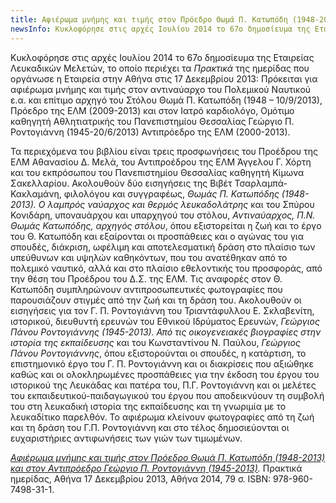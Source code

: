 ```yaml
---
title: Αφιέρωμα μνήμης και τιμής στον Πρόεδρο Θωμά Π. Κατωπόδη (1948-2013) και στον Αντιπρόεδρο Γεώργιο Π. Ροντογιάννη (1945-2013)
newsInfo: Κυκλοφόρησε στις αρχές Ιουλίου 2014 το 67ο δημοσίευμα της Εταιρείας Λευκαδικών Μελετών, το οποίο περιέχει τα Πρακτικά της ημερίδας που οργάνωσε η Εταιρεία στην Αθήνα στις 17 Δεκεμβρίου 2013: Πρόκειται για αφιέρωμα μνήμης και τιμής στον αντιναύαρχο του Πολεμικού Ναυτικού ε.α. και επίτιμο αρχηγό του Στόλου Θωμά Π. Κατωπόδη (1948 – 10/9/2013), Πρόεδρο της ΕΛΜ (2009-2013) και στον Ιατρό καρδιολόγο, Ομότιμο καθηγητή Αθλητιατρικής του Πανεπιστημίου Θεσσαλίας Γεώργιο Π. Ροντογιάννη (1945-20/6/2013) Αντιπρόεδρο της ΕΛΜ (2000-2013).
---
```


Κυκλοφόρησε στις αρχές Ιουλίου 2014 το 67ο δημοσίευμα της Εταιρείας Λευκαδικών Μελετών, το οποίο περιέχει τα *Πρακτικά* της ημερίδας που οργάνωσε η Εταιρεία στην Αθήνα στις 17 Δεκεμβρίου 2013: Πρόκειται για αφιέρωμα μνήμης και τιμής στον αντιναύαρχο του Πολεμικού Ναυτικού ε.α. και επίτιμο αρχηγό του Στόλου Θωμά Π. Κατωπόδη \(1948 – 10/9/2013\), Πρόεδρο της ΕΛΜ \(2009-2013\) και στον Ιατρό καρδιολόγο, Ομότιμο καθηγητή Αθλητιατρικής του Πανεπιστημίου Θεσσαλίας Γεώργιο Π. Ροντογιάννη \(1945-20/6/2013\) Αντιπρόεδρο της ΕΛΜ \(2000-2013\).

Τα περιεχόμενα του βιβλίου είναι τρεις προσφωνήσεις του Προέδρου της ΕΛΜ Αθανασίου Δ. Μελά, του Αντιπροέδρου της ΕΛΜ Άγγελου Γ. Χόρτη και του εκπρόσωπου του Πανεπιστημίου Θεσσαλίας καθηγητή Κίμωνα Σακελλαρίου. Ακολουθούν δύο εισηγήσεις της Βιβέτ Τσαρλαμπά-Κακλαμάνη, φιλολόγου και συγγραφέως, *Θωμάς Π. Κατωπόδης \(1948-2013\). Ο λαμπρός ναύαρχος και θερμός λευκαδολάτρης* και του Σπύρου Κονιδάρη, υποναυάρχου και υπαρχηγού του στόλου, *Αντιναύαρχος, Π.Ν. Θωμάς Κατωπόδης, αρχηγός στόλου*, όπου εξιστορείται η ζωή και το έργο του Θ. Κατωπόδη και εξαίρονται οι προσπάθειες και ο αγώνας του για σπουδές, διάκριση, ωφέλιμη και αποτελεσματική δράση στο πλαίσιο των υπεύθυνων και υψηλών καθηκόντων, που του ανατέθηκαν από το πολεμικό ναυτικό, αλλά και στο πλαίσιο εθελοντικής του προσφοράς, από την θέση του Προέδρου του Δ.Σ. της ΕΛΜ. Τις αναφορές στον Θ. Κατωπόδη συμπληρώνουν αντιπροσωπευτικές φωτογραφίες που παρουσιάζουν στιγμές από την ζωή και τη δράση του. Ακολουθούν οι εισηγήσεις για τον Γ. Π. Ροντογιάννη του Τριαντάφυλλου Ε. Σκλαβενίτη, ιστορικού, διευθυντή ερευνών του Εθνικού Ιδρύματος Ερευνών, *Γεώργιος Πάνου Ροντογιάννης \(1945-2013\). Από τις οικογενειακές βιογραφίες στην ιστορία της εκπαίδευσης* και του Κωνσταντίνου Ν. Παύλου, *Γεώργιος Πάνου Ροντογιάννης*, όπου εξιστορούνται οι σπουδές, η κατάρτιση, το επιστημονικό έργο του Γ. Π. Ροντογιάννη και οι διακρίσεις που αξιώθηκε καθώς και οι ολοκληρωμένες προσπάθειες για την έκδοση του έργου του ιστορικού της Λευκάδας και πατέρα του, Π.Γ. Ροντογιάννη και οι μελέτες του εκπαιδευτικού-παιδαγωγικού του έργου που αποδεικνύουν τη συμβολή του στη λευκαδική ιστορία της εκπαίδευσης και τη γνωριμία με το λευκαδίτικο παρελθόν. Το αφιέρωμα κλείνουν φωτογραφίες από τη ζωή και τη δράση του Γ.Π. Ροντογιάννη και στο τέλος δημοσιεύονται οι ευχαριστήριες αντιφωνήσεις των γιών των τιμωμένων. 

*[Αφιέρωμα μνήμης και τιμής στον Πρόεδρο Θωμά Π. Κατωπόδη \(1948-2013\) και στον Αντιπρόεδρο Γεώργιο Π. Ροντογιάννη \(1945-2013\)](/publications/epetiaka-afierwmata/katopodhs-rontoyannis.html).* Πρακτικά ημερίδας, Αθήνα 17 Δεκεμβρίου 2013, Αθήνα 2014, 79 σ. ISBN: 978-960-7498-31-1.